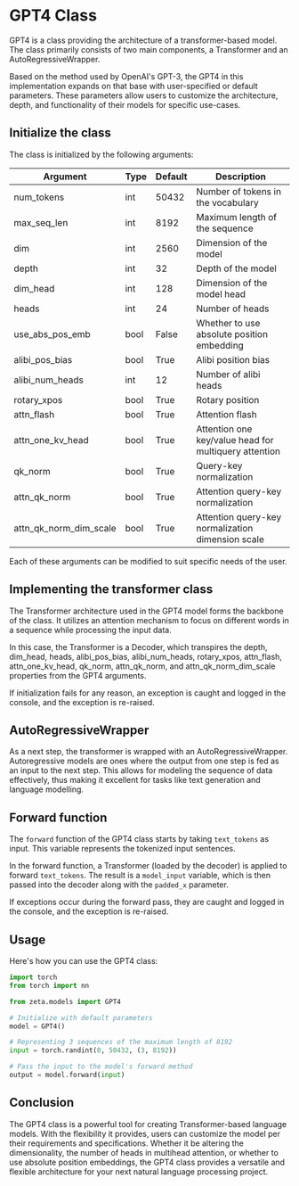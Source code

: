 # GPT4 Class

GPT4 is a class providing the architecture of a transformer-based model. The class primarily consists of two main components, a Transformer and an AutoRegressiveWrapper. 

Based on the method used by OpenAI's GPT-3, the GPT4 in this implementation expands on that base with user-specified or default parameters. These parameters allow users to customize the architecture, depth, and functionality of their models for specific use-cases.

## Initialize the class

The class is initialized by the following arguments:

| Argument                     | Type     | Default | Description |
| -----------------------------| -------- | ------- | ----------- |
| num_tokens                   | int      | 50432   | Number of tokens in the vocabulary |
| max_seq_len                  | int      | 8192    | Maximum length of the sequence |
| dim                          | int      | 2560    | Dimension of the model |
| depth                        | int      | 32      | Depth of the model |
| dim_head                     | int      | 128     | Dimension of the model head |
| heads                        | int      | 24      | Number of heads |
| use_abs_pos_emb              | bool     | False   | Whether to use absolute position embedding |
| alibi_pos_bias               | bool     | True    | Alibi position bias |
| alibi_num_heads              | int      | 12      | Number of alibi heads |
| rotary_xpos                  | bool     | True    | Rotary position |
| attn_flash                   | bool     | True    | Attention flash |
| attn_one_kv_head             | bool     | True    | Attention one key/value head for multiquery attention |
| qk_norm                      | bool     | True    | Query-key normalization |
| attn_qk_norm                 | bool     | True    | Attention query-key normalization |
| attn_qk_norm_dim_scale       | bool     | True    | Attention query-key normalization dimension scale |

Each of these arguments can be modified to suit specific needs of the user. 

## Implementing the transformer class

The Transformer architecture used in the GPT4 model forms the backbone of the class. It utilizes an attention mechanism to focus on different words in a sequence while processing the input data.

In this case, the Transformer is a Decoder, which transpires the depth, dim_head, heads, alibi_pos_bias, alibi_num_heads, rotary_xpos, attn_flash, attn_one_kv_head, qk_norm, attn_qk_norm, and attn_qk_norm_dim_scale properties from the GPT4 arguments.

If initialization fails for any reason, an exception is caught and logged in the console, and the exception is re-raised.

## AutoRegressiveWrapper

As a next step, the transformer is wrapped with an AutoRegressiveWrapper. Autoregressive models are ones where the output from one step is fed as an input to the next step. This allows for modeling the sequence of data effectively, thus making it excellent for tasks like text generation and language modelling.

## Forward function

The `forward` function of the GPT4 class starts by taking `text_tokens` as input. This variable represents the tokenized input sentences.

In the forward function, a Transformer (loaded by the decoder) is applied to forward `text_tokens`. The result is a `model_input` variable, which is then passed into the decoder along with the `padded_x` parameter.

If exceptions occur during the forward pass, they are caught and logged in the console, and the exception is re-raised.

## Usage

Here's how you can use the GPT4 class:

```python
import torch
from torch import nn

from zeta.models import GPT4

# Initialize with default parameters
model = GPT4()

# Representing 3 sequences of the maximum length of 8192
input = torch.randint(0, 50432, (3, 8192))

# Pass the input to the model's forward method
output = model.forward(input)
```

## Conclusion

The GPT4 class is a powerful tool for creating Transformer-based language models. With the flexibility it provides, users can customize the model per their requirements and specifications. Whether it be altering the dimensionality, the number of heads in multihead attention, or whether to use absolute position embeddings, the GPT4 class provides a versatile and flexible architecture for your next natural language processing project.
